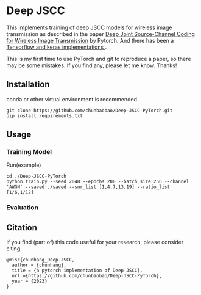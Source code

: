 # Deep JSCC
This implements training of deep JSCC models for wireless image transmission as described in the paper [Deep Joint Source-Channel Coding for Wireless Image Transmission](https://ieeexplore.ieee.org/abstract/document/8723589) by Pytorch. And there has been a [Tensorflow and keras implementations ](https://github.com/irdanish11/DJSCC-for-Wireless-Image-Transmission).

This is my first time to use PyTorch and git to reproduce a paper, so there may be some mistakes. If you find any, please let me know. Thanks!

## Installation
conda or other virtual environment is recommended.

```
git clone https://github.com/chunbaobao/Deep-JSCC-PyTorch.git
pip install requirements.txt
```

## Usage
### Training Model
Run(example)
```
cd ./Deep-JSCC-PyTorch
python train.py --seed 2048 --epochs 200 --batch_size 256 --channel 'AWGN' --saved ./saved --snr_list [1,4,7,13,19] --ratio_list [1/6,1/12]
```

### Evaluation


## Citation
If you find (part of) this code useful for your research, please consider citing
```
@misc{chunhang_Deep-JSCC,
  author = {chunhang},
  title = {a pytorch implementation of Deep JSCC},
  url ={https://github.com/chunbaobao/Deep-JSCC-PyTorch},
  year = {2023}
}

